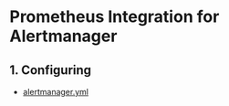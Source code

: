 # Prometheus Integration for Alertmanager

## 1. Configuring

- [alertmanager.yml](alertmanager.yml)
